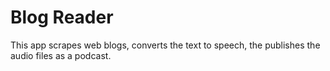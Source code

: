 # Blog Reader

This app scrapes web blogs, converts the text to speech, the publishes the audio files as a podcast.
